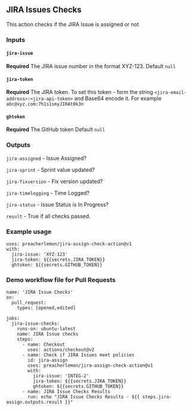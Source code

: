 ## JIRA Issues Checks

This action checks if the JIRA Issue is assigned or not

### Inputs

#### `jira-issue`

**Required** The JIRA issue number in the format XYZ-123. Default `null`

#### `jira-token`

**Required** The JIRA token. To set this token - form the string `<jira-email-address>:<jira-api-token>` and Base64 encode it. For example `abc@xyz.com:7h1s1smyJIRAt0k3n`

#### `ghtoken`

**Required** The GitHub token Default `null`

### Outputs
`jira-assigned` - Issue Assigned?	

`jira-sprint` - Sprint value updated?	

`jira-fixversion` - Fix version updated?	

`jira-timelogging` - Time Logged?

`jira-status` - Issue Status is In Progress?

`result` - True if all checks passed.

### Example usage
```
uses: preacherlemon/jira-assign-check-action@v1
with:
  jira-issue: 'XYZ-123'
  jira-token: ${{secrets.JIRA_TOKEN}}
  ghtoken: ${{secrets.GITHUB_TOKEN}}
```
### Demo workflow file for Pull Requests
```
name: 'JIRA Issue Checks'
on: 
  pull_request:
    types: [opened,edited]

jobs:
  jira-issue-checks:
    runs-on: ubuntu-latest
    name: JIRA Issue checks
    steps:
      - name: Checkout
        uses: actions/checkout@v2
      - name: Check if JIRA Issues meet policies
        id: jira-assign
        uses: preacherlemon/jira-assign-check-action@v1
        with:
          jira-issue: 'INTEG-2'
          jira-token: ${{secrets.JIRA_TOKEN}}
          ghtoken: ${{secrets.GITHUB_TOKEN}}
      - name: JIRA Issue Checks Results
        run: echo "JIRA Issue Checks Results - ${{ steps.jira-assign.outputs.result }}"
```
